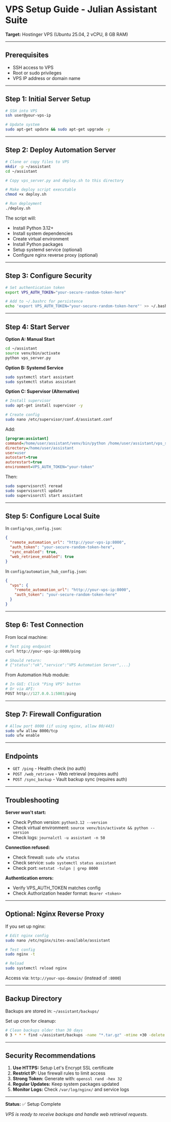# VPS Setup Guide - Julian Assistant Suite

**Target:** Hostinger VPS (Ubuntu 25.04, 2 vCPU, 8 GB RAM)

---

## Prerequisites

- SSH access to VPS
- Root or sudo privileges
- VPS IP address or domain name

---

## Step 1: Initial Server Setup

```bash
# SSH into VPS
ssh user@your-vps-ip

# Update system
sudo apt-get update && sudo apt-get upgrade -y
```

---

## Step 2: Deploy Automation Server

```bash
# Clone or copy files to VPS
mkdir -p ~/assistant
cd ~/assistant

# Copy vps_server.py and deploy.sh to this directory

# Make deploy script executable
chmod +x deploy.sh

# Run deployment
./deploy.sh
```

The script will:
- Install Python 3.12+
- Install system dependencies
- Create virtual environment
- Install Python packages
- Setup systemd service (optional)
- Configure nginx reverse proxy (optional)

---

## Step 3: Configure Security

```bash
# Set authentication token
export VPS_AUTH_TOKEN="your-secure-random-token-here"

# Add to ~/.bashrc for persistence
echo 'export VPS_AUTH_TOKEN="your-secure-random-token-here"' >> ~/.bashrc
```

---

## Step 4: Start Server

**Option A: Manual Start**
```bash
cd ~/assistant
source venv/bin/activate
python vps_server.py
```

**Option B: Systemd Service**
```bash
sudo systemctl start assistant
sudo systemctl status assistant
```

**Option C: Supervisor (Alternative)**
```bash
# Install supervisor
sudo apt-get install supervisor -y

# Create config
sudo nano /etc/supervisor/conf.d/assistant.conf
```

Add:
```ini
[program:assistant]
command=/home/user/assistant/venv/bin/python /home/user/assistant/vps_server.py
directory=/home/user/assistant
user=user
autostart=true
autorestart=true
environment=VPS_AUTH_TOKEN="your-token"
```

Then:
```bash
sudo supervisorctl reread
sudo supervisorctl update
sudo supervisorctl start assistant
```

---

## Step 5: Configure Local Suite

In `config/vps_config.json`:

```json
{
  "remote_automation_url": "http://your-vps-ip:8000",
  "auth_token": "your-secure-random-token-here",
  "sync_enabled": true,
  "web_retrieve_enabled": true
}
```

In `config/automation_hub_config.json`:

```json
{
  "vps": {
    "remote_automation_url": "http://your-vps-ip:8000",
    "auth_token": "your-secure-random-token-here"
  }
}
```

---

## Step 6: Test Connection

From local machine:

```bash
# Test ping endpoint
curl http://your-vps-ip:8000/ping

# Should return:
# {"status":"ok","service":"VPS Automation Server",...}
```

From Automation Hub module:

```python
# In GUI: Click "Ping VPS" button
# Or via API:
POST http://127.0.0.1:5003/ping
```

---

## Step 7: Firewall Configuration

```bash
# Allow port 8000 (if using nginx, allow 80/443)
sudo ufw allow 8000/tcp
sudo ufw enable
```

---

## Endpoints

- `GET /ping` - Health check (no auth)
- `POST /web_retrieve` - Web retrieval (requires auth)
- `POST /sync_backup` - Vault backup sync (requires auth)

---

## Troubleshooting

**Server won't start:**
- Check Python version: `python3.12 --version`
- Check virtual environment: `source venv/bin/activate && python --version`
- Check logs: `journalctl -u assistant -n 50`

**Connection refused:**
- Check firewall: `sudo ufw status`
- Check service: `sudo systemctl status assistant`
- Check port: `netstat -tulpn | grep 8000`

**Authentication errors:**
- Verify VPS_AUTH_TOKEN matches config
- Check Authorization header format: `Bearer <token>`

---

## Optional: Nginx Reverse Proxy

If you set up nginx:

```bash
# Edit nginx config
sudo nano /etc/nginx/sites-available/assistant

# Test config
sudo nginx -t

# Reload
sudo systemctl reload nginx
```

Access via: `http://your-vps-domain/` (instead of `:8000`)

---

## Backup Directory

Backups are stored in: `~/assistant/backups/`

Set up cron for cleanup:
```bash
# Clean backups older than 30 days
0 3 * * * find ~/assistant/backups -name "*.tar.gz" -mtime +30 -delete
```

---

## Security Recommendations

1. **Use HTTPS:** Setup Let's Encrypt SSL certificate
2. **Restrict IP:** Use firewall rules to limit access
3. **Strong Token:** Generate with: `openssl rand -hex 32`
4. **Regular Updates:** Keep system packages updated
5. **Monitor Logs:** Check `/var/log/nginx/` and service logs

---

**Status:** ✅ Setup Complete

*VPS is ready to receive backups and handle web retrieval requests.*




